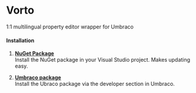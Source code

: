 Vorto
=====

1:1 multilingual property editor wrapper for Umbraco

#### Installation

1. [**NuGet Package**][NuGetPackageUrl]  
Install the NuGet package in your Visual Studio project. Makes updating easy.

2. [**Umbraco package**][UmbracoPackageUrl]  
Install the Ubraco package via the developer section in Umbraco.

[NuGetPackageUrl]: https://www.nuget.org/packages/Our.Umbraco.Vorto/
[UmbracoPackageUrl]: https://our.umbraco.org/projects/backoffice-extensions/vorto
